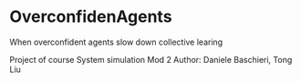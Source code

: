 OverconfidenAgents
==================

When overconfident agents slow down collective learing


Project of course System simulation Mod 2
Author: Daniele Baschieri, Tong Liu